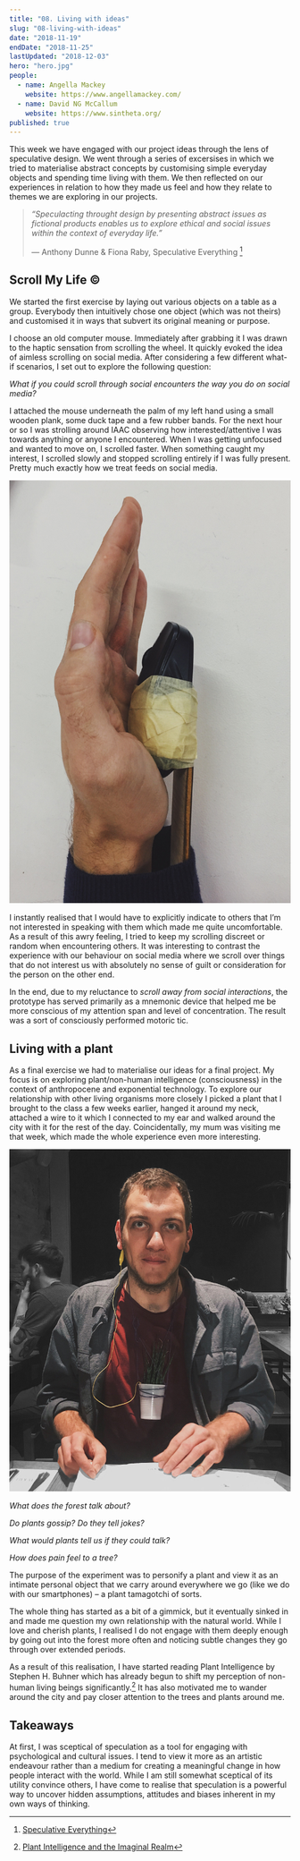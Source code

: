 ```yaml
---
title: "08. Living with ideas"
slug: "08-living-with-ideas"
date: "2018-11-19"
endDate: "2018-11-25"
lastUpdated: "2018-12-03"
hero: "hero.jpg"
people:
  - name: Angella Mackey
    website: https://www.angellamackey.com/
  - name: David NG McCallum
    website: https://www.sintheta.org/ 
published: true
---
```




This week we have engaged with our project ideas through the lens of speculative design. We went through a series of excersises in which we tried to materialise abstract concepts by customising simple everyday objects and spending time living with them. We then reflected on our experiences in relation to how they made us feel and how they relate to themes we are exploring in our projects.



>  *“Speculacting throught design by presenting abstract issues as fictional products enables us to explore ethical and social issues within the context of everyday life.”*
>
> — Anthony Dunne & Fiona Raby, Speculative Everything [^1]





## Scroll My Life ©

We started the first exercise by laying out various objects on a table as a group. Everybody then intuitively chose one object (which was not theirs) and customised it in ways that subvert its original meaning or purpose.

I choose an old computer mouse. Immediately after grabbing it I was drawn to the haptic sensation from scrolling the wheel. It quickly evoked the idea of aimless scrolling on social media. After considering a few different what-if scenarios, I set out to explore the following question:

*What if you could scroll through social encounters the way you do on social media?*

I attached the mouse underneath the palm of my left hand using a small wooden plank, some duck tape and a few rubber bands. For the next hour or so I was strolling around IAAC observing how interested/attentive I was towards anything or anyone I encountered. When I was getting unfocused and wanted to move on, I scrolled faster. When something caught my interest, I scrolled slowly and stopped scrolling entirely if I was fully present. Pretty much exactly how we treat feeds on social media.



![](hand-scroll.jpg "Life scrolling device")



I instantly realised that I would have to explicitly indicate to others that I’m not interested in speaking with them which made me quite uncomfortable. As a result of this awry feeling, I tried to keep my scrolling discreet or random when encountering others. It was interesting to contrast the experience with our behaviour on social media where we scroll over things that do not interest us with absolutely no sense of guilt or consideration for the person on the other end.

In the end, due to my reluctance to *scroll away from social interactions*, the prototype has served primarily as a mnemonic device that helped me be more conscious of my attention span and level of concentration. The result was a sort of consciously performed motoric tic.





## Living with a plant

As a final exercise we had to materialise our ideas for a final project. My focus is on exploring plant/non-human intelligence (consciousness) in the context of anthropocene and exponential technology. To explore our relationship with other living organisms more closely I picked a plant that I brought to the class a few weeks earlier, hanged it around my neck, attached a wire to it which I connected to my ear and walked around the city with it for the rest of the day. Coincidentally, my mum was visiting me that week, which made the whole experience even more interesting.



![](planty-edited.jpg "Me and Planty out on a dinner date")



*What does the forest talk about?*

*Do plants gossip? Do they tell jokes?* 

*What would plants tell us if they could talk?*

*How does pain feel to a tree?*

The purpose of the experiment was to personify a plant and view it as an intimate personal object that we carry around everywhere we go (like we do with our smartphones) – a plant tamagotchi of sorts.

The whole thing has started as a bit of a gimmick, but it eventually sinked in and made me question my own relationship with the natural world. While I love and cherish plants, I realised I do not engage with them deeply enough by going out into the forest more often and noticing subtle changes they go through over extended periods.

As a result of this realisation, I have started reading Plant Intelligence by Stephen H. Buhner which has already begun to shift my perception of non-human living beings significantly.[^2]  It has also motivated me to wander around the city and pay closer attention to the trees and plants around me.

## Takeaways

At first, I was sceptical of speculation as a tool for engaging with psychological and cultural issues. I tend to view it more as an artistic endeavour rather than a medium for creating a meaningful change in how people interact with the world. While I am still somewhat sceptical of its utility convince others, I have come to realise that speculation is a powerful way to uncover hidden assumptions, attitudes and biases inherent in my own ways of thinking.



[^1]: [Speculative Everything](https://www.goodreads.com/book/show/17756296-speculative-everything)
[^2]: [Plant Intelligence and the Imaginal Realm](https://www.goodreads.com/book/show/18223784-plant-intelligence-and-the-imaginal-realm)

